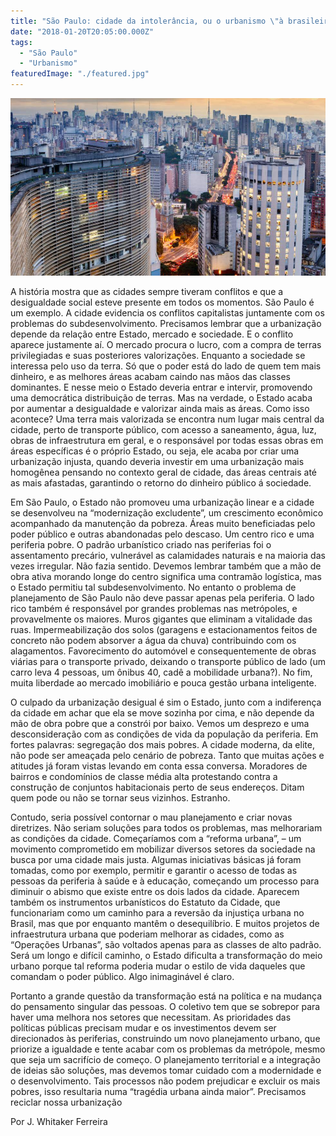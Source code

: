 ```yaml
---
title: "São Paulo: cidade da intolerância, ou o urbanismo \"à brasileira\""
date: "2018-01-20T20:05:00.000Z"
tags:
  - "São Paulo"
  - "Urbanismo"
featuredImage: "./featured.jpg"
---
```


![Foto da cidade de São Paulo](./featured.jpg)

A história mostra que as cidades sempre tiveram conflitos e que a desigualdade social esteve presente em todos os momentos. São Paulo é um exemplo. A cidade evidencia os conflitos capitalistas juntamente com os problemas do subdesenvolvimento. Precisamos lembrar que a urbanização depende da relação entre Estado, mercado e sociedade. E o conflito aparece justamente aí. O mercado procura o lucro, com a compra de terras privilegiadas e suas posteriores valorizações. Enquanto a sociedade se interessa pelo uso da terra. Só que o poder está do lado de quem tem mais dinheiro, e as melhores áreas acabam caindo nas mãos das classes dominantes. E nesse meio o Estado deveria entrar e intervir, promovendo uma democrática distribuição de terras. Mas na verdade, o Estado acaba por aumentar a desigualdade e valorizar ainda mais as áreas. Como isso acontece? Uma terra mais valorizada se encontra num lugar mais central da cidade, perto de transporte público, com acesso a saneamento, água, luz, obras de infraestrutura em geral, e o responsável por todas essas obras em áreas específicas é o próprio Estado, ou seja, ele acaba por criar uma urbanização injusta, quando deveria investir em uma urbanização mais homogênea pensando no contexto geral de cidade, das áreas centrais até as mais afastadas, garantindo o retorno do dinheiro público á sociedade.


Em São Paulo, o Estado não promoveu uma urbanização linear e a cidade se desenvolveu na “modernização excludente”, um crescimento econômico acompanhado da manutenção da pobreza. Áreas muito beneficiadas pelo poder público e outras abandonadas pelo descaso. Um centro rico e uma periferia pobre. O padrão urbanístico criado nas periferias foi o assentamento precário, vulnerável as calamidades naturais e na maioria das vezes irregular. Não fazia sentido. Devemos lembrar também que a mão de obra ativa morando longe do centro significa uma contramão logística, mas o Estado permitiu tal subdesenvolvimento. No entanto o problema de planejamento de São Paulo não deve passar apenas pela periferia. O lado rico também é responsável por grandes problemas nas metrópoles, e provavelmente os maiores. Muros gigantes que eliminam a vitalidade das ruas. Impermeabilização dos solos (garagens e estacionamentos feitos de concreto não podem absorver a água da chuva) contribuindo com os alagamentos. Favorecimento do automóvel e consequentemente de obras viárias para o transporte privado, deixando o transporte público de lado (um carro leva 4 pessoas, um ônibus 40, cadê a mobilidade urbana?). No fim, muita liberdade ao mercado imobiliário e pouca gestão urbana inteligente.


O culpado da urbanização desigual é sim o Estado, junto com a indiferença da cidade em achar que ela se move sozinha por cima, e não depende da mão de obra pobre que a constrói por baixo. Vemos um desprezo e uma desconsideração com as condições de vida da população da periferia. Em fortes palavras: segregação dos mais pobres. A cidade moderna, da elite, não pode ser ameaçada pelo cenário de pobreza. Tanto que muitas ações e atitudes já foram vistas levando em conta essa conversa. Moradores de bairros e condomínios de classe média alta protestando contra a construção de conjuntos habitacionais perto de seus endereços. Ditam quem pode ou não se tornar seus vizinhos. Estranho.


Contudo, seria possível contornar o mau planejamento e criar novas diretrizes. Não seriam soluções para todos os problemas, mas melhorariam as condições da cidade. Começaríamos com a “reforma urbana”, – um movimento comprometido em mobilizar diversos setores da sociedade na busca por uma cidade mais justa. Algumas iniciativas básicas já foram tomadas, como por exemplo, permitir e garantir o acesso de todas as pessoas da periferia à saúde e à educação, começando um processo para diminuir o abismo que existe entre os dois lados da cidade. Aparecem também os instrumentos urbanísticos do Estatuto da Cidade, que funcionariam como um caminho para a reversão da injustiça urbana no Brasil, mas que por enquanto mantêm o desequilíbrio. E muitos projetos de infraestrutura urbana que poderiam melhorar as cidades, como as “Operações Urbanas”, são voltados apenas para as classes de alto padrão. Será um longo e difícil caminho, o Estado dificulta a transformação do meio urbano porque tal reforma poderia mudar o estilo de vida daqueles que comandam o poder público. Algo inimaginável é claro.


Portanto a grande questão da transformação está na política e na mudança do pensamento singular das pessoas. O coletivo tem que se sobrepor para haver uma melhora nos setores que necessitam. As prioridades das políticas públicas precisam mudar e os investimentos devem ser direcionados às periferias, construindo um novo planejamento urbano, que priorize a igualdade e tente acabar com os problemas da metrópole, mesmo que seja um sacrifício de começo. O planejamento territorial e a integração de ideias são soluções, mas devemos tomar cuidado com a modernidade e o desenvolvimento. Tais processos não podem prejudicar e excluir os mais pobres, isso resultaria numa “tragédia urbana ainda maior”. Precisamos reciclar nossa urbanização


Por J. Whitaker Ferreira
